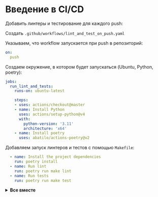 # Введение в CI/CD

Добавить линтеры и тестирование для каждого push:

Создать ``.github/workflows/lint_and_test_on_push.yaml``

Указываем, что workflow запускается при push в репозиторий:

```yaml
on:
  push
```

Создаем окружение, в котором будет запускаться (Ubuntu, Python, poetry):

```yaml
jobs:
  run_lint_and_tests:
    runs-on: ubuntu-latest

    steps:
    - uses: actions/checkout@master
    - name: Install Python
      uses: actions/setup-python@v4
      with:
        python-version: '3.11'
        architecture: 'x64'
    - name: Install poetry
      uses: abatilo/actions-poetry@v2
```

Добавляем запуск линтеров и тестов с помощью ``Makefile``:

```yaml
  - name: Install the project dependencies
    run: poetry install
  - name: Run lint
    run: poetry run make lint
  - name: Run tests
    run: poetry run make test
```

<details>
<summary><b> Все вместе </b></summary>

```yaml
# .github/workflow/lint_and_test_on_push.yaml

on:
  push

jobs:
  run_lint_and_tests:
    runs-on: ubuntu-latest

    steps:
    - uses: actions/checkout@master
    - name: Install Python
      uses: actions/setup-python@v4
      with:
        python-version: '3.11'
        architecture: 'x64'
    - name: Install poetry
      uses: abatilo/actions-poetry@v2
    - name: Install the project dependencies
      run: poetry install
    - name: Run lint
      run: poetry run make lint
    - name: Run tests
      run: poetry run make test
```